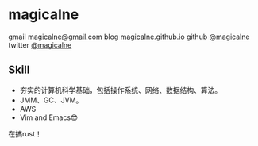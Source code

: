magicalne
==============

gmail <magicalne@gmail.com>
blog [magicalne.github.io](http://magicalne.github.io/)
github [@magicalne](https://github.com/magicalne/)
twitter [@magicalne](https://twitter.com/magicalne)

Skill
---

* 夯实的计算机科学基础，包括操作系统、网络、数据结构、算法。
* JMM、GC、JVM。
* AWS
* Vim and Emacs😎

在搞rust！
